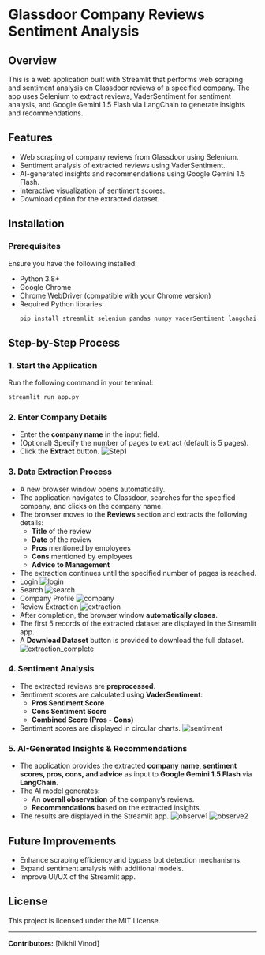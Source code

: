 # Glassdoor Company Reviews Sentiment Analysis

## Overview
This is a web application built with Streamlit that performs web scraping and sentiment analysis on Glassdoor reviews of a specified company. The app uses Selenium to extract reviews, VaderSentiment for sentiment analysis, and Google Gemini 1.5 Flash via LangChain to generate insights and recommendations.

## Features
- Web scraping of company reviews from Glassdoor using Selenium.
- Sentiment analysis of extracted reviews using VaderSentiment.
- AI-generated insights and recommendations using Google Gemini 1.5 Flash.
- Interactive visualization of sentiment scores.
- Download option for the extracted dataset.

## Installation
### Prerequisites
Ensure you have the following installed:
- Python 3.8+
- Google Chrome
- Chrome WebDriver (compatible with your Chrome version)
- Required Python libraries:
  ```sh
  pip install streamlit selenium pandas numpy vaderSentiment langchain google-generativeai
  ```

## Step-by-Step Process

### 1. Start the Application
Run the following command in your terminal:
```sh
streamlit run app.py
```

### 2. Enter Company Details
- Enter the **company name** in the input field.
- (Optional) Specify the number of pages to extract (default is 5 pages).
- Click the **Extract** button.
![Step1](Images/typed.png)


### 3. Data Extraction Process
- A new browser window opens automatically.
- The application navigates to Glassdoor, searches for the specified company, and clicks on the company name.
- The browser moves to the **Reviews** section and extracts the following details:
  - **Title** of the review
  - **Date** of the review
  - **Pros** mentioned by employees
  - **Cons** mentioned by employees
  - **Advice to Management**
- The extraction continues until the specified number of pages is reached.
- Login
  ![login](Images/login.png)
- Search
  ![search](Images/search-result.png)
- Company Profile
  ![company](Images/review-tag.png)
- Review Extraction
  ![extraction](Images/extraction.png)
- After completion, the browser window **automatically closes**.
- The first 5 records of the extracted dataset are displayed in the Streamlit app.
- A **Download Dataset** button is provided to download the full dataset.
![extraction_complete](Images/result-extraction.png)

### 4. Sentiment Analysis
- The extracted reviews are **preprocessed**.
- Sentiment scores are calculated using **VaderSentiment**:
  - **Pros Sentiment Score**
  - **Cons Sentiment Score**
  - **Combined Score (Pros - Cons)**
- Sentiment scores are displayed in circular charts.
![sentiment](Images/result-sentiment-1.png)

### 5. AI-Generated Insights & Recommendations
- The application provides the extracted **company name, sentiment scores, pros, cons, and advice** as input to **Google Gemini 1.5 Flash** via **LangChain**.
- The AI model generates:
  - An **overall observation** of the company’s reviews.
  - **Recommendations** based on the extracted insights.
- The results are displayed in the Streamlit app.
![observe1](Images/result-sentiment-2.png)
![observe2](Images/result-sentiment-3.png)

## Future Improvements
- Enhance scraping efficiency and bypass bot detection mechanisms.
- Expand sentiment analysis with additional models.
- Improve UI/UX of the Streamlit app.

## License
This project is licensed under the MIT License.

---
**Contributors:** [Nikhil Vinod]

